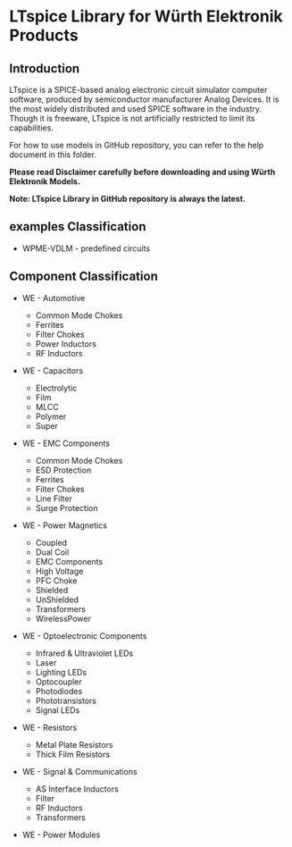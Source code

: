 **LTspice Library for Würth Elektronik Products**
=

## Introduction
LTspice is a SPICE-based analog electronic circuit simulator computer software, produced by semiconductor manufacturer Analog Devices. It is the most widely distributed and used SPICE software in the industry. Though it is freeware, LTspice is not artificially restricted to limit its capabilities.

For how to use models in GitHub repository, you can refer to the help document in this folder.

**Please read Disclaimer carefully before downloading and using Würth Elektronik Models.**

**Note: LTspice Library in GitHub repository is always the latest.**
## examples Classification
* WPME-VDLM - predefined circuits
  
## Component Classification
* WE - Automotive
  
  * Common Mode Chokes
  * Ferrites
  * Filter Chokes
  * Power Inductors
  * RF Inductors
* WE - Capacitors

  * Electrolytic
  * Film
  * MLCC
  * Polymer
  * Super
* WE - EMC Components

  * Common Mode Chokes
  * ESD Protection
  * Ferrites
  * Filter Chokes
  * Line Filter
  * Surge Protection
* WE - Power Magnetics

  * Coupled 
  * Dual Coil
  * EMC Components
  * High Voltage
  * PFC Choke
  * Shielded
  * UnShielded
  * Transformers
  * WirelessPower
* WE - Optoelectronic Components

  * Infrared & Ultraviolet LEDs
  * Laser
  * Lighting LEDs
  * Optocoupler
  * Photodiodes
  * Phototransistors
  * Signal LEDs
* WE - Resistors

  * Metal Plate Resistors
  * Thick Film Resistors
* WE - Signal & Communications

  * AS Interface Inductors
  * Filter
  * RF Inductors
  * Transformers
* WE - Power Modules
